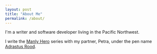 ```yaml
---
layout: post
title: "About Me"
permalink: /about/
---
```


I'm a writer and software developer living in the Pacific Northwest.

I write the [Manly Hero](http://www.manlyhero.com) series with my partner, Petra, under the pen name [Adrastus Rood](http://www.adrastusrood.com).
